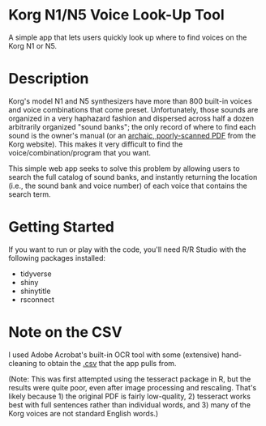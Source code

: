 # Korg N1/N5 Voice Look-Up Tool
A simple app that lets users quickly look up where to find voices on the Korg N1 or N5.

# Description
Korg's model N1 and N5 synthesizers have more than 800 built-in voices and voice combinations that come preset. Unfortunately, those sounds are organized in a very haphazard fashion and dispersed across half a dozen arbitrarily organized "sound banks"; the only record of where to find each sound is the owner's manual (or an [archaic, poorly-scanned PDF](https://cdn.korg.com/us/support/download/files/12275352cbc6bbfa6abcea43b8a8191e.pdf?response-content-disposition=inline%3Bfilename%3DN1_N5_VoiceName.pdf&response-content-type=application%2Fpdf%3B) from the Korg website). This makes it very difficult to find the voice/combination/program that you want. 

This simple web app seeks to solve this problem by allowing users to search the full catalog of sound banks, and instantly returning the location (i.e., the sound bank and voice number) of each voice that contains the search term. 

# Getting Started
If you want to run or play with the code, you'll need R/R Studio with the following packages installed:
- tidyverse
- shiny
- shinytitle
- rsconnect

# Note on the CSV
I used Adobe Acrobat's built-in OCR tool with some (extensive) hand-cleaning to obtain the [.csv](/N1_N5_VoiceName.csv) that the app pulls from. 

(Note: This was first attempted using the tesseract package in R, but the results were quite poor, even after image processing and rescaling. That's likely because 1) the original PDF is fairly low-quality, 2) tesseract works best with full sentences rather than individual words, and 3) many of the Korg voices are not standard English words.)
